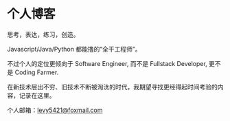 # 个人博客

思考，表达，练习，创造。

Javascript/Java/Python 都能撸的“全干工程师”。

不过个人的定位更倾向于 Software Engineer, 而不是 Fullstack Developer, 更不是 Coding Farmer.

在新技术层出不穷、旧技术不断被淘汰的时代，我期望寻找更经得起时间考验的内容，记录在这里。

个人邮箱：levy5421@foxmail.com
